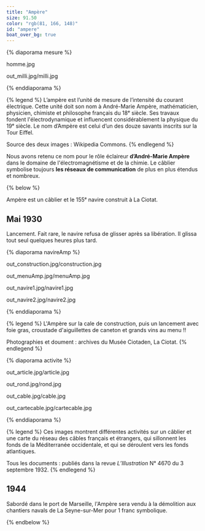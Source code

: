 ```yaml
---
title: "Ampère"
size: 91.50
color: "rgb(81, 166, 148)"
id: "ampere"
boat_over_bg: true
---
```


{% diaporama mesure %}

homme.jpg

out_milli.jpg/milli.jpg

{% enddiaporama %}

{% legend %}
L’ampère est l’unité de mesure de l’intensité du courant électrique. Cette unité doit son nom à André-Marie Ampère, mathématicien, physicien, chimiste et philosophe français du 18ᵉ siècle. Ses travaux fondent l'électrodynamique et influencent considérablement la physique du 19ᵉ siècle. Le nom d’Ampère est celui d’un des douze savants inscrits sur la Tour Eiffel.

Source des deux images&nbsp;: Wikipedia Commons.
{% endlegend %}


Nous avons retenu ce nom pour le rôle éclaireur **d’André-Marie Ampère** dans le domaine de l'électromagnétisme et de la chimie. Le câblier symbolise toujours **les réseaux de communication** de plus en plus étendus et nombreux.

{% below %}

Ampère est un câblier et le 155ᵉ navire construit à La Ciotat.

Mai 1930
------------

Lancement. Fait rare, le navire refusa de glisser après sa libération. Il glissa tout seul quelques heures plus tard.

{% diaporama navireAmp %}

out_construction.jpg/construction.jpg

out_menuAmp.jpg/menuAmp.jpg

out_navire1.jpg/navire1.jpg

out_navire2.jpg/navire2.jpg

{% enddiaporama %}


{% legend %}
L'Ampère sur la cale de construction, puis un lancement avec foie gras, croustade d'aiguillettes de caneton et grands vins au menu&nbsp;!!

Photographies et doument&nbsp;: archives du Musée Ciotaden, La Ciotat.
{% endlegend %}


{% diaporama activite %}

out_article.jpg/article.jpg

out_rond.jpg/rond.jpg

out_cable.jpg/cable.jpg

out_cartecable.jpg/cartecable.jpg

{% enddiaporama %}

{% legend %}
Ces images montrent différentes activités sur un câblier et une carte du réseau des câbles français et étrangers, qui sillonnent les fonds de la Méditerranée occidentale, et qui se déroulent vers les fonds atlantiques.

Tous les documents&nbsp;: publiés dans la revue _L’Illustration_ N°&nbsp;4670 du 3 septembre 1932.
{% endlegend %}


1944
------------

Sabordé dans le port de Marseille, l'Ampère sera vendu à la démolition aux chantiers navals de La Seyne-sur-Mer pour 1&nbsp;franc symbolique.

{% endbelow %}

